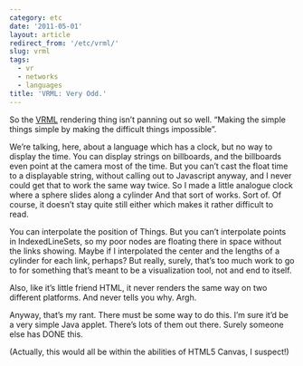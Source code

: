 ```yaml
---
category: etc
date: '2011-05-01'
layout: article
redirect_from: '/etc/vrml/'
slug: vrml
tags:
  - vr
  - networks
  - languages
title: 'VRML: Very Odd.'
---
```


So the [VRML](http://en.wikipedia.org/wiki/VRML) rendering thing isn’t
panning out so well. “Making the simple things simple by making the
difficult things impossible”.

We’re talking, here, about a language which has a clock, but no way to
display the time. You can display strings on billboards, and the
billboards even point at the camera most of the time. But you can’t cast
the float time to a displayable string, without calling out to
Javascript anyway, and I never could get that to work the same way
twice. So I made a little analogue clock where a sphere slides along a
cylinder And that sort of works. Sort of. Of course, it doesn’t stay
quite still either which makes it rather difficult to read.

You can interpolate the position of Things. But you can’t interpolate
points in IndexedLineSets, so my poor nodes are floating there in space
without the links showing. Maybe if I interpolated the center and the
lengths of a cylinder for each link, perhaps? But really, surely, that’s
too much work to go to for something that’s meant to be a visualization
tool, not and end to itself.

Also, like it’s little friend HTML, it never renders the same way on two
different platforms. And never tells you why. Argh.

Anyway, that’s my rant. There must be some way to do this. I’m sure it’d
be a very simple Java applet. There’s lots of them out there. Surely
someone else has DONE this.

(Actually, this would all be within the abilities of HTML5 Canvas, I
suspect!)
